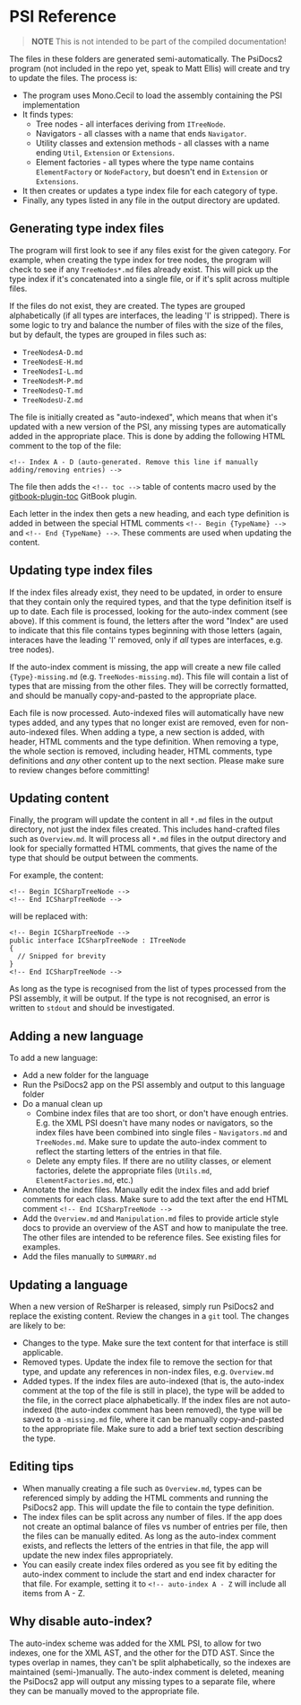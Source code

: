 # PSI Reference

> **NOTE** This is not intended to be part of the compiled documentation!

The files in these folders are generated semi-automatically. The PsiDocs2 program (not included in the repo yet, speak to Matt Ellis) will create and try to update the files. The process is:

* The program uses Mono.Cecil to load the assembly containing the PSI implementation
* It finds types:
    * Tree nodes - all interfaces deriving from `ITreeNode`.
    * Navigators - all classes with a name that ends `Navigator`.
    * Utility classes and extension methods - all classes with a name ending `Util`, `Extension` or `Extensions`.
    * Element factories - all types where the type name contains `ElementFactory` or `NodeFactory`, but doesn't end in `Extension` or `Extensions`.
* It then creates or updates a type index file for each category of type.
* Finally, any types listed in any file in the output directory are updated.

## Generating type index files

The program will first look to see if any files exist for the given category. For example, when creating the type index for tree nodes, the program will check to see if any `TreeNodes*.md` files already exist. This will pick up the type index if it's concatenated into a single file, or if it's split across multiple files.

If the files do not exist, they are created. The types are grouped alphabetically (if all types are interfaces, the leading 'I' is stripped). There is some logic to try and balance the number of files with the size of the files, but by default, the types are grouped in files such as:

* `TreeNodesA-D.md`
* `TreeNodesE-H.md`
* `TreeNodesI-L.md`
* `TreeNodesM-P.md`
* `TreeNodesQ-T.md`
* `TreeNodesU-Z.md`

The file is initially created as "auto-indexed", which means that when it's updated with a new version of the PSI, any missing types are automatically added in the appropriate place. This is done by adding the following HTML comment to the top of the file:

```
<!-- Index A - D (auto-generated. Remove this line if manually adding/removing entries) -->
```

The file then adds the `<!-- toc -->` table of contents macro used by the [gitbook-plugin-toc](https://github.com/whzhyh/gitbook-plugin-toc) GitBook plugin.

Each letter in the index then gets a new heading, and each type definition is added in between the special HTML comments `<!-- Begin {TypeName} -->` and `<!-- End {TypeName} -->`. These comments are used when updating the content.

## Updating type index files

If the index files already exist, they need to be updated, in order to ensure that they contain only the required types, and that the type definition itself is up to date. Each file is processed, looking for the auto-index comment (see above). If this comment is found, the letters after the word "Index" are used to indicate that this file contains types beginning with those letters (again, interaces have the leading 'I' removed, only if *all* types are interfaces, e.g. tree nodes).

If the auto-index comment is missing, the app will create a new file called `{Type}-missing.md` (e.g. `TreeNodes-missing.md`). This file will contain a list of types that are missing from the other files. They will be correctly formatted, and should be manually copy-and-pasted to the appropriate place.

Each file is now processed. Auto-indexed files will automatically have new types added, and any types that no longer exist are removed, even for non-auto-indexed files. When adding a type, a new section is added, with header, HTML comments and the type definition. When removing a type, the whole section is removed, including header, HTML comments, type definitions and *any* other content up to the next section. Please make sure to review changes before committing!

## Updating content

Finally, the program will update the content in all `*.md` files in the output directory, not just the index files created. This includes hand-crafted files such as `Overview.md`. It will process all `*.md` files in the output directory and look for specially formatted HTML comments, that gives the name of the type that should be output between the comments.

For example, the content:

```
<!-- Begin ICSharpTreeNode -->
<!-- End ICSharpTreeNode -->
```

will be replaced with:

```
<!-- Begin ICSharpTreeNode -->
public interface ICSharpTreeNode : ITreeNode
{
  // Snipped for brevity
}
<!-- End ICSharpTreeNode -->
```

As long as the type is recognised from the list of types processed from the PSI assembly, it will be output. If the type is not recognised, an error is written to `stdout` and should be investigated.

## Adding a new language

To add a new language:

* Add a new folder for the language
* Run the PsiDocs2 app on the PSI assembly and output to this language folder
* Do a manual clean up
    * Combine index files that are too short, or don't have enough entries. E.g. the XML PSI doesn't have many nodes or navigators, so the index files have been combined into single files - `Navigators.md` and `TreeNodes.md`. Make sure to update the auto-index comment to reflect the starting letters of the entries in that file.
    * Delete any empty files. If there are no utility classes, or element factories, delete the appropriate files (`Utils.md`, `ElementFactories.md`, etc.)
* Annotate the index files. Manually edit the index files and add brief comments for each class. Make sure to add the text after the end HTML comment `<!-- End ICSharpTreeNode -->`
* Add the `Overview.md` and `Manipulation.md` files to provide article style docs to provide an overview of the AST and how to manipulate the tree. The other files are intended to be reference files. See existing files for examples.
* Add the files manually to `SUMMARY.md`

## Updating a language

When a new version of ReSharper is released, simply run PsiDocs2 and replace the existing content. Review the changes in a `git` tool. The changes are likely to be:

* Changes to the type. Make sure the text content for that interface is still applicable.
* Removed types. Update the index file to remove the section for that type, and update any references in non-index files, e.g. `Overview.md`
* Added types. If the index files are auto-indexed (that is, the auto-index comment at the top of the file is still in place), the type will be added to the file, in the correct place alphabetically. If the index files are not auto-indexed (the auto-index comment has been removed), the type will be saved to a `-missing.md` file, where it can be manually copy-and-pasted to the appropriate file. Make sure to add a brief text section describing the type.

## Editing tips

* When manually creating a file such as `Overview.md`, types can be referenced simply by adding the HTML comments and running the PsiDocs2 app. This will update the file to contain the type definition.
* The index files can be split across any number of files. If the app does not create an optimal balance of files vs number of entries per file, then the files can be manually edited. As long as the auto-index comment exists, and reflects the letters of the entries in that file, the app will update the new index files appropriately.
* You can easily create index files ordered as you see fit by editing the auto-index comment to include the start and end index character for that file. For example, setting it to `<!-- auto-index A - Z` will include all items from A - Z.

## Why disable auto-index?

The auto-index scheme was added for the XML PSI, to allow for two indexes, one for the XML AST, and the other for the DTD AST. Since the types overlap in names, they can't be split alphabetically, so the indexes are maintained (semi-)manually. The auto-index comment is deleted, meaning the PsiDocs2 app will output any missing types to a separate file, where they can be manually moved to the appropriate file.
